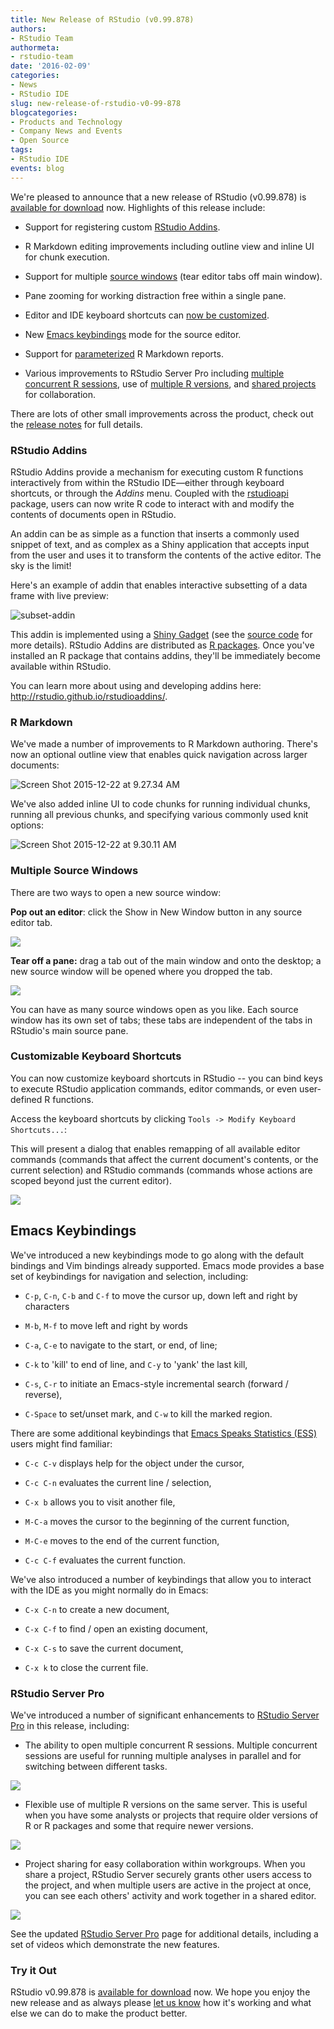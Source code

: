 ```yaml
---
title: New Release of RStudio (v0.99.878)
authors: 
- RStudio Team
authormeta: 
- rstudio-team
date: '2016-02-09'
categories:
- News
- RStudio IDE
slug: new-release-of-rstudio-v0-99-878
blogcategories:
- Products and Technology
- Company News and Events
- Open Source
tags:
- RStudio IDE
events: blog
---
```



We're pleased to announce that a new release of RStudio (v0.99.878) is [available for download](https://www.rstudio.com/products/rstudio/) now. Highlights of this release include:

  * Support for registering custom [RStudio Addins](http://rstudio.github.io/rstudioaddins/).

  * R Markdown editing improvements including outline view and inline UI for chunk execution.

  * Support for multiple [source windows](https://support.rstudio.com/hc/en-us/articles/207126217) (tear editor tabs off main window).

  * Pane zooming for working distraction free within a single pane.

  * Editor and IDE keyboard shortcuts can [now be customized](https://support.rstudio.com/hc/en-us/articles/206382178).

  * New [Emacs keybindings](https://support.rstudio.com/hc/en-us/articles/210928128) mode for the source editor.

  * Support for [parameterized](https://rmarkdown.rstudio.com/developer_parameterized_reports.html) R Markdown reports.

  * Various improvements to RStudio Server Pro including [multiple concurrent R sessions](https://support.rstudio.com/hc/en-us/articles/211789298), use of [multiple R versions](https://support.rstudio.com/hc/en-us/articles/212364537), and [shared projects](https://support.rstudio.com/hc/en-us/articles/211659737) for collaboration.

There are lots of other small improvements across the product, check out the [release notes](https://www.rstudio.com/products/rstudio/release-notes/) for full details.

### RStudio Addins

RStudio Addins provide a mechanism for executing custom R functions interactively from within the RStudio IDE—either through keyboard shortcuts, or through the _Addins_ menu. Coupled with the [rstudioapi](https://cran.rstudio.com/web/packages/rstudioapi/index.html) package, users can now write R code to interact with and modify the contents of documents open in RStudio.

An addin can be as simple as a function that inserts a commonly used snippet of text, and as complex as a Shiny application that accepts input from the user and uses it to transform the contents of the active editor. The sky is the limit!

Here's an example of addin that enables interactive subsetting of a data frame with live preview:

![subset-addin](https://rstudioblog.files.wordpress.com/2015/12/subset-addin.gif)

This addin is implemented using a [Shiny Gadget](https://shiny.rstudio.com/articles/gadgets.html) (see the [source code](https://github.com/rstudio/addinexamples/blob/master/R/subsetAddin.R) for more details). RStudio Addins are distributed as [R packages](http://r-pkgs.had.co.nz/). Once you've installed an R package that contains addins, they'll be immediately become available within RStudio.

You can learn more about using and developing addins here: <http://rstudio.github.io/rstudioaddins/>.

### R Markdown

We've made a number of improvements to R Markdown authoring. There's now an optional outline view that enables quick navigation across larger documents:

![Screen Shot 2015-12-22 at 9.27.34 AM](https://rstudioblog.files.wordpress.com/2015/12/screen-shot-2015-12-22-at-9-27-34-am.png)

We've also added inline UI to code chunks for running individual chunks, running all previous chunks, and specifying various commonly used knit options:

![Screen Shot 2015-12-22 at 9.30.11 AM](https://rstudioblog.files.wordpress.com/2015/12/screen-shot-2015-12-22-at-9-30-11-am.png)

### Multiple Source Windows

There are two ways to open a new source window:

**Pop out an editor**: click the Show in New Window button in any source editor tab.

![](https://support.rstudio.com/hc/en-us/article_attachments/202540607/popout.png)

**Tear off a pane:** drag a tab out of the main window and onto the desktop; a new source window will be opened where you dropped the tab.

![](https://support.rstudio.com/hc/en-us/article_attachments/202617168/tabassign.gif)

You can have as many source windows open as you like. Each source window has its own set of tabs; these tabs are independent of the tabs in RStudio's main source pane.

### Customizable Keyboard Shortcuts

You can now customize keyboard shortcuts in RStudio -- you can bind keys to execute RStudio application commands, editor commands, or even user-defined R functions.

Access the keyboard shortcuts by clicking `Tools -> Modify Keyboard Shortcuts...`:

This will present a dialog that enables remapping of all available editor commands (commands that affect the current document's contents, or the current selection) and RStudio commands (commands whose actions are scoped beyond just the current editor).

![](https://support.rstudio.com/hc/en-us/article_attachments/202570217/Screen_Shot_2015-07-31_at_12.52.59_PM.png)

## Emacs Keybindings

We've introduced a new keybindings mode to go along with the default bindings and Vim bindings already supported. Emacs mode provides a base set of keybindings for navigation and selection, including:

  * `C-p`, `C-n`, `C-b` and `C-f` to move the cursor up, down left and right by characters

  * `M-b`, `M-f` to move left and right by words

  * `C-a`, `C-e` to navigate to the start, or end, of line;

  * `C-k` to 'kill' to end of line, and `C-y` to 'yank' the last kill,

  * `C-s`, `C-r` to initiate an Emacs-style incremental search (forward / reverse),

  * `C-Space` to set/unset mark, and `C-w` to kill the marked region.

There are some additional keybindings that [Emacs Speaks Statistics (ESS)](http://ess.r-project.org/) users might find familiar:

  * `C-c C-v` displays help for the object under the cursor,

  * `C-c C-n` evaluates the current line / selection,

  * `C-x b` allows you to visit another file,

  * `M-C-a` moves the cursor to the beginning of the current function,

  * `M-C-e` moves to the end of the current function,

  * `C-c C-f` evaluates the current function.

We've also introduced a number of keybindings that allow you to interact with the IDE as you might normally do in Emacs:

  * `C-x C-n` to create a new document,

  * `C-x C-f` to find / open an existing document,

  * `C-x C-s` to save the current document,

  * `C-x k` to close the current file.

###

### RStudio Server Pro

We've introduced a number of significant enhancements to [RStudio Server Pro](https://www.rstudio.com/products/rstudio-server-pro/) in this release, including:

  * The ability to open multiple concurrent R sessions. Multiple concurrent sessions are useful for running multiple analyses in parallel and for switching between different tasks.

![](https://support.rstudio.com/hc/en-us/article_attachments/203432748/multipleRSessions3.png)

  * Flexible use of multiple R versions on the same server. This is useful when you have some analysts or projects that require older versions of R or R packages and some that require newer versions.

![](https://support.rstudio.com/hc/en-us/article_attachments/203432008/mutlipleRVersions2.png)

  * Project sharing for easy collaboration within workgroups. When you share a project, RStudio Server securely grants other users access to the project, and when multiple users are active in the project at once, you can see each others' activity and work together in a shared editor.

![](https://support.rstudio.com/hc/en-us/article_attachments/203236337/Screen_Shot_2015-09-30_at_3.55.46_PM.png)

See the updated [RStudio Server Pro](https://www.rstudio.com/products/rstudio-server-pro/) page for additional details, including a set of videos which demonstrate the new features.

### Try it Out

RStudio v0.99.878 is [available for download](https://www.rstudio.com/products/rstudio/download/) now. We hope you enjoy the new release and as always please [let us know](https://support.rstudio.com/) how it's working and what else we can do to make the product better.


